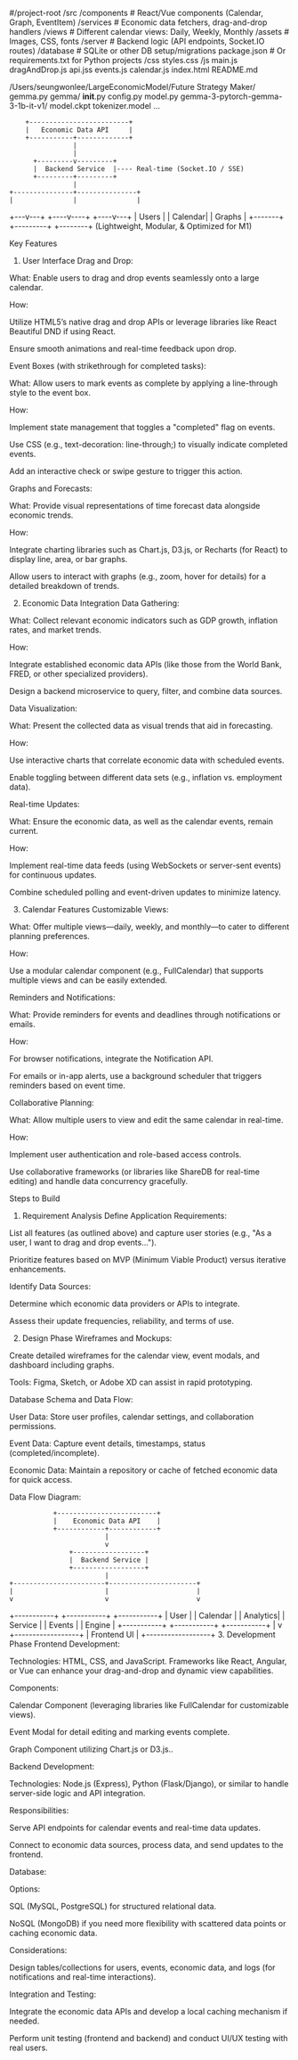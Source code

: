 #/project-root
  /src
    /components       # React/Vue components (Calendar, Graph, EventItem)
    /services         # Economic data fetchers, drag-and-drop handlers
    /views            # Different calendar views: Daily, Weekly, Monthly
    /assets           # Images, CSS, fonts
  /server             # Backend logic (API endpoints, Socket.IO routes)
  /database           # SQLite or other DB setup/migrations
  package.json        # Or requirements.txt for Python projects
  /css
    styles.css
  /js
    main.js
    dragAndDrop.js
    api.jss
    events.js
    calendar.js
  index.html
  README.md


/Users/seungwonlee/LargeEconomicModel/Future Strategy Maker/
    gemma.py
    gemma/
        __init__.py
        config.py
        model.py
    gemma-3-pytorch-gemma-3-1b-it-v1/
        model.ckpt
        tokenizer.model
    ...


        +-------------------------+
        |   Economic Data API     |
        +-----------+-------------+
                    |
                    |
          +---------v---------+
          |  Backend Service  |---- Real-time (Socket.IO / SSE)
          +---------+---------+
                    |
    +---------------+---------------+
    |               |               |
+---v---+      +----v----+     +----v---+
| Users |      |  Calendar|     | Graphs |
+-------+      +---------+     +--------+
          (Lightweight, Modular, & Optimized for M1)



Key Features
1. User Interface
Drag and Drop:

What: Enable users to drag and drop events seamlessly onto a large calendar.

How:

Utilize HTML5’s native drag and drop APIs or leverage libraries like React Beautiful DND if using React.

Ensure smooth animations and real-time feedback upon drop.

Event Boxes (with strikethrough for completed tasks):

What: Allow users to mark events as complete by applying a line-through style to the event box.

How:

Implement state management that toggles a "completed" flag on events.

Use CSS (e.g., text-decoration: line-through;) to visually indicate completed events.

Add an interactive check or swipe gesture to trigger this action.

Graphs and Forecasts:

What: Provide visual representations of time forecast data alongside economic trends.

How:

Integrate charting libraries such as Chart.js, D3.js, or Recharts (for React) to display line, area, or bar graphs.

Allow users to interact with graphs (e.g., zoom, hover for details) for a detailed breakdown of trends.

2. Economic Data Integration
Data Gathering:

What: Collect relevant economic indicators such as GDP growth, inflation rates, and market trends.

How:

Integrate established economic data APIs (like those from the World Bank, FRED, or other specialized providers).

Design a backend microservice to query, filter, and combine data sources.

Data Visualization:

What: Present the collected data as visual trends that aid in forecasting.

How:

Use interactive charts that correlate economic data with scheduled events.

Enable toggling between different data sets (e.g., inflation vs. employment data).

Real-time Updates:

What: Ensure the economic data, as well as the calendar events, remain current.

How:

Implement real-time data feeds (using WebSockets or server-sent events) for continuous updates.

Combine scheduled polling and event-driven updates to minimize latency.

3. Calendar Features
Customizable Views:

What: Offer multiple views—daily, weekly, and monthly—to cater to different planning preferences.

How:

Use a modular calendar component (e.g., FullCalendar) that supports multiple views and can be easily extended.

Reminders and Notifications:

What: Provide reminders for events and deadlines through notifications or emails.

How:

For browser notifications, integrate the Notification API.

For emails or in-app alerts, use a background scheduler that triggers reminders based on event time.

Collaborative Planning:

What: Allow multiple users to view and edit the same calendar in real-time.

How:

Implement user authentication and role-based access controls.

Use collaborative frameworks (or libraries like ShareDB for real-time editing) and handle data concurrency gracefully.

Steps to Build
1. Requirement Analysis
Define Application Requirements:

List all features (as outlined above) and capture user stories (e.g., "As a user, I want to drag and drop events...").

Prioritize features based on MVP (Minimum Viable Product) versus iterative enhancements.

Identify Data Sources:

Determine which economic data providers or APIs to integrate.

Assess their update frequencies, reliability, and terms of use.

2. Design Phase
Wireframes and Mockups:

Create detailed wireframes for the calendar view, event modals, and dashboard including graphs.

Tools: Figma, Sketch, or Adobe XD can assist in rapid prototyping.

Database Schema and Data Flow:

User Data: Store user profiles, calendar settings, and collaboration permissions.

Event Data: Capture event details, timestamps, status (completed/incomplete).

Economic Data: Maintain a repository or cache of fetched economic data for quick access.

Data Flow Diagram:

               +-------------------------+
               |    Economic Data API    |
               +------------+------------+
                            |
                            v
                   +------------------+
                   |  Backend Service |
                   +------------------+
                            |
    +-----------------------+----------------------+
    |                       |                      |
    v                       v                      v
+-----------+         +-----------+         +-----------+
|  User     |         | Calendar  |         |  Analytics|
|  Service  |         |  Events   |         |  Engine   |
+-----------+         +-----------+         +-----------+
                            |
                            v
                   +------------------+
                   |   Frontend UI  |
                   +------------------+
3. Development Phase
Frontend Development:

Technologies: HTML, CSS, and JavaScript. Frameworks like React, Angular, or Vue can enhance your drag-and-drop and dynamic view capabilities.

Components:

Calendar Component (leveraging libraries like FullCalendar for customizable views).

Event Modal for detail editing and marking events complete.

Graph Component utilizing Chart.js or D3.js..

Backend Development:

Technologies: Node.js (Express), Python (Flask/Django), or similar to handle server-side logic and API integration.

Responsibilities:

Serve API endpoints for calendar events and real-time data updates.

Connect to economic data sources, process data, and send updates to the frontend.

Database:

Options:

SQL (MySQL, PostgreSQL) for structured relational data.

NoSQL (MongoDB) if you need more flexibility with scattered data points or caching economic data.

Considerations:

Design tables/collections for users, events, economic data, and logs (for notifications and real-time interactions).

Integration and Testing:

Integrate the economic data APIs and develop a local caching mechanism if needed.

Perform unit testing (frontend and backend) and conduct UI/UX testing with real users.